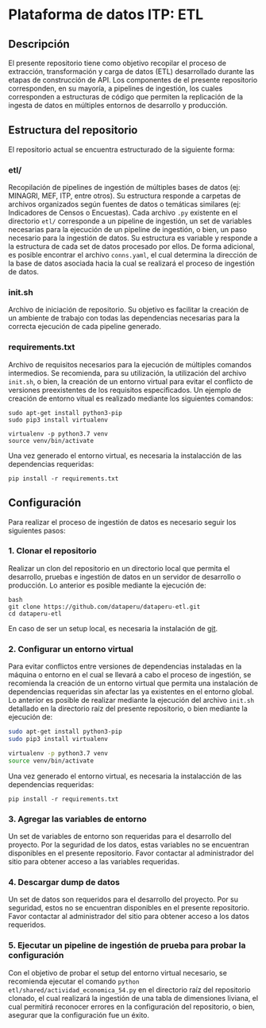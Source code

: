 # Plataforma de datos ITP: ETL

## Descripción

El presente repositorio tiene como objetivo recopilar el proceso de extracción, transformación y carga de datos (ETL) desarrollado durante las etapas de construcción de API.
Los componentes de el presente repositorio corresponden, en su mayoría, a pipelines de ingestión, los cuales corresponden a estructuras de código que permiten la replicación de la ingesta de datos en múltiples entornos de desarrollo y producción.

## Estructura del repositorio

El repositorio actual se encuentra estructurado de la siguiente forma:

### etl/

Recopilación de pipelines de ingestión de múltiples bases de datos (ej: MINAGRI, MEF, ITP, entre otros). Su estructura responde a carpetas de archivos organizados según fuentes de datos o temáticas similares (ej: Indicadores de Censos o Encuestas). Cada archivo `.py` existente en el directorio `etl/` corresponde a un pipeline de ingestión, un set de variables necesarias para la ejecución de un pipeline de ingestión, o bien, un paso necesario para la ingestión de datos. Su estructura es variable y responde a la estructura de cada set de datos procesado por ellos.
De forma adicional, es posible encontrar el archivo `conns.yaml`, el cual determina la dirección de la base de datos asociada hacia la cual se realizará el proceso de ingestión de datos.

### init.sh

Archivo de iniciación de repositorio. Su objetivo es facilitar la creación de un ambiente de trabajo con todas las dependencias necesarias para la correcta ejecución de cada pipeline generado.

### requirements.txt

Archivo de requisitos necesarios para la ejecución de múltiples comandos intermedios. Se recomienda, para su utilización, la utilización del archivo `init.sh`, o bien, la creación de un entorno virtual para evitar el conflicto de versiones preexistentes de los requisitos especificados. Un ejemplo de creación de entorno vitual es realizado mediante los siguientes comandos:

```
sudo apt-get install python3-pip
sudo pip3 install virtualenv

virtualenv -p python3.7 venv
source venv/bin/activate
```

Una vez generado el entorno virtual, es necesaria la instalacción de las dependencias requeridas:

```
pip install -r requirements.txt
```

## Configuración

Para realizar el proceso de ingestión de datos es necesario seguir los siguientes pasos:

### 1. Clonar el repositorio

Realizar un clon del repositorio en un directorio local que permita el desarrollo, pruebas e ingestión de datos en un servidor de desarrollo o producción. Lo anterior es posible mediante la ejecución de:

```
bash
git clone https://github.com/dataperu/dataperu-etl.git
cd dataperu-etl
```

En caso de ser un setup local, es necesaria la instalación de [git](https://git-scm.com/).

### 2. Configurar un entorno virtual

Para evitar conflictos entre versiones de dependencias instaladas en la máquina o entorno en el cual se llevará a cabo el proceso de ingestión, se recomienda la creación de un entorno virtual que permita una instalación de dependencias requeridas sin afectar las ya existentes en el entorno global. Lo anterior es posible de realizar mediante la ejecución del archivo `init.sh` detallado en la directorio raíz del presente repositorio, o bien mediante la ejecución de:

```bash
sudo apt-get install python3-pip
sudo pip3 install virtualenv

virtualenv -p python3.7 venv
source venv/bin/activate
```

Una vez generado el entorno virtual, es necesaria la instalacción de las dependencias requeridas:

```
pip install -r requirements.txt
```

### 3. Agregar las variables de entorno

Un set de variables de entorno son requeridas para el desarrollo del proyecto. Por la seguridad de los datos, estas variables no se encuentran disponibles en el presente repositorio.
Favor contactar al administrador del sitio para obtener acceso a las variables requeridas.

### 4. Descargar dump de datos

Un set de datos son requeridos para el desarrollo del proyecto. Por su seguridad, estos no se encuentran disponibles en el presente repositorio.
Favor contactar al administrador del sitio para obtener acceso a los datos requeridos.

### 5. Ejecutar un pipeline de ingestión de prueba para probar la configuración

Con el objetivo de probar el setup del entorno virtual necesario, se recomienda ejecutar el comando `python etl/shared/actividad_economica_54.py` en el directorio raíz del repositorio clonado, el cual realizará la ingestión de una tabla de dimensiones liviana, el cual permitirá reconocer errores en la configuración del repositorio, o bien, asegurar que la configuración fue un éxito.
